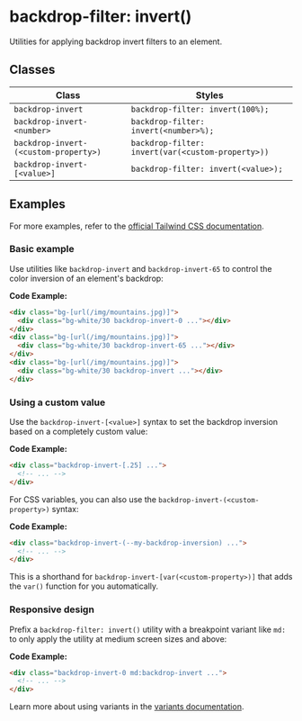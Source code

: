 # backdrop-filter: invert()

Utilities for applying backdrop invert filters to an element.

## Classes

| Class                      | Styles                                     |
|----------------------------|--------------------------------------------|
| `backdrop-invert`          | `backdrop-filter: invert(100%);`          |
| `backdrop-invert-<number>` | `backdrop-filter: invert(<number>%);`     |
| `backdrop-invert-(<custom-property>)` | `backdrop-filter: invert(var(<custom-property>))` |
| `backdrop-invert-[<value>]` | `backdrop-filter: invert(<value>);`        |

## Examples

For more examples, refer to the [official Tailwind CSS documentation](https://tailwindcss.com/docs/backdrop-filter-invert#examples).

### Basic example

Use utilities like `backdrop-invert` and `backdrop-invert-65` to control the color inversion of an element's backdrop:

**Code Example:**

```html
<div class="bg-[url(/img/mountains.jpg)]">
  <div class="bg-white/30 backdrop-invert-0 ..."></div>
</div>
<div class="bg-[url(/img/mountains.jpg)]">
  <div class="bg-white/30 backdrop-invert-65 ..."></div>
</div>
<div class="bg-[url(/img/mountains.jpg)]">
  <div class="bg-white/30 backdrop-invert ..."></div>
</div>
```

### Using a custom value

Use the `backdrop-invert-[<value>]` syntax to set the backdrop inversion based on a completely custom value:

**Code Example:**

```html
<div class="backdrop-invert-[.25] ...">
  <!-- ... -->
</div>
```

For CSS variables, you can also use the `backdrop-invert-(<custom-property>)` syntax:

**Code Example:**

```html
<div class="backdrop-invert-(--my-backdrop-inversion) ...">
  <!-- ... -->
</div>
```

This is a shorthand for `backdrop-invert-[var(<custom-property>)]` that adds the `var()` function for you automatically.

### Responsive design

Prefix a `backdrop-filter: invert()` utility with a breakpoint variant like `md:` to only apply the utility at medium screen sizes and above:

**Code Example:**

```html
<div class="backdrop-invert-0 md:backdrop-invert ...">
  <!-- ... -->
</div>
```

Learn more about using variants in the [variants documentation](https://tailwindcss.com/docs/hover-focus-and-other-states).
